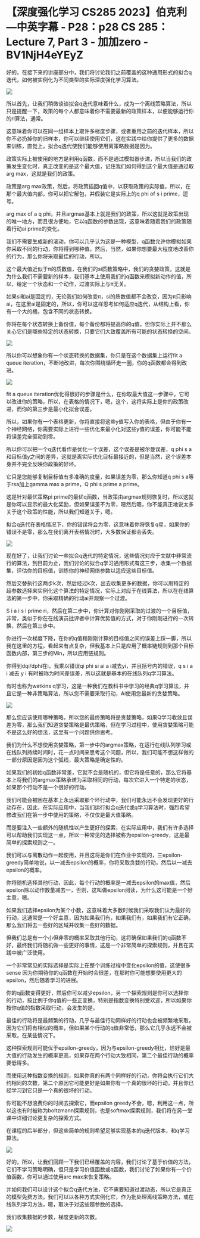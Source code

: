 # 【深度强化学习 CS285 2023】伯克利—中英字幕 - P28：p28 CS 285： Lecture 7, Part 3 - 加加zero - BV1NjH4eYEyZ

好的，在接下来的讲座部分中，我们将讨论我们之前覆盖的这种通用形式的拟合q迭代，如何被实例化为不同类型的实际深度强化学习算法。



![](img/d52fd6cab2c852c41cc05a77a172a3c4_1.png)

所以首先，让我们稍微谈谈拟合q迭代意味着什么，成为一个离线策略算法，所以只是提醒一下，政策的每个人都意味着你不需要最新的政策样本，以便能够运行你的rl算法，通常。

这意味着你可以在同一组样本上取许多梯度步骤，或者重用之前的迭代样本，所以你不必扔掉你的旧样本，你可以继续使用它们，这在实践中给你提供了更多的数据来训练，直觉上，拟合q迭代使我们能够使用离策略数据是因为。

政策实际上被使用的地方是利用q函数，而不是通过模拟器步进，所以当我们的政策发生变化时，真正改变的是这个最大值，记住我们如何得到这个最大值是通过取arg max，这就是我们的政策。

政策是arg max政策，然后，将政策插回q值中，以获取政策的实际值，所以，在那个最大值内部，你可以把它解包，并假装它是实际上的q phi of s i prime，逗号。

arg max of a q phi，并且argmax基本上就是我们的政策，所以这就是政策出现的唯一地方，而且很方便地，它以q函数的参数出现，这意味着随着我们的政策随着行动ai prime的变化。

我们不需要生成新的滚动，你可以几乎认为这是一种模型，q函数允许你模拟如果你采取不同的行动，你将得到哪种值，然后，当然，如果你想要最大程度地改善你的行为，那么你将采取最佳的行动，所以。

这个最大值近似于π的质数值，在我们的si质数策略中，我们的贪婪政策，这就是为什么我们不需要新的样本，我们基本上使用我们的q函数来模拟新动作的值，所以，给定一个状态和一个动作，过渡实际上与π无关。

如果si和ai是固定的，无论我们如何改变π，si的质数值都不会改变，因为π只影响ai，在这里ai是固定的，所以，你可以这样思考如何适应q迭代，从结构上看，你有一个大的桶，包含不同的状态转换。

你将在每个状态转换上备份值，每个备份都将提高你的q值，但你实际上并不那么关心它们是哪些特定的状态转换，只要它们大致覆盖所有可能的状态转换的空间。



![](img/d52fd6cab2c852c41cc05a77a172a3c4_3.png)

所以你可以想象你有一个状态转换的数据集，你只是在这个数据集上运行fit a queue iteration，不断地改进，每次你围绕循环走一圈，你的q函数都会得到改进。



![](img/d52fd6cab2c852c41cc05a77a172a3c4_5.png)

fit a queue iteration优化得很好的步骤是什么，在你取最大值这一步骤中，它可以改进你的策略，所以，在表格的情况下，嗯，这个，这将实际上是你的政策改进，而你的第三步是最小化拟合误差。

所以，如果你有一个表格更新，你将直接将这些y值写入你的表格，但由于你有一个神经网络，你需要实际上进行一些优化来最小化对这些y值的误差，你可能不能将误差完全驱动到零。

所以你可以把一个q迭代看作是优化一个误差，这个误差是被尔曼误差，q phi s a和目标值y之间的差异，这就是离实际优化目标最接近的，但是当然，这个误差本身并不完全反映你政策的好坏。

它只是您能够复制目标值有多准确的度量，如果误差为零，那么你知道q phi s a等于rsa加上gamma max a prime，Q phi s prime a prime。

这是针对最优策略pi prime的最优q函数，当政策由argmax规则恢复时，所以这就是你可以显示的最大化奖励，但如果误差不为零，嗯然后嗯，你不能真正地说太多关于这个政策的性能，所以我们知道关于，嗯。

拟合q迭代在表格情况下，你的错误将会为零，这意味着你将恢复q星，如果你的错误不是零，那么在我们离开表格情况时，大多数保证都会丢失。



![](img/d52fd6cab2c852c41cc05a77a172a3c4_7.png)

现在好了，让我们讨论一些拟合q迭代的特定情况，这些情况对应于文献中非常流行的算法，到目前为止，我们讨论的拟合q学习通用形式有这三步，收集一个数据集，评估你的目标值，训练你的神经网络参数以适应这些目标值。

然后交替执行这两步k次，然后经过k次，出去收集更多的数据，你可以用特定的超参数选择来实例化这个算法的特定情况，实际上对应于在线算法，所以在在线算法的第一步中，你采取精确的行动ai并观察一个过渡。

S i a i s i prime ri，然后在第二步中，你计算对你刚刚采取的过渡的一个目标值，非常，类似于你在在线演员批评者中计算优势值的方式，对于你刚刚进行的一次转换，然后在第三步中。

你进行一次梯度下降，在你的q值和刚刚计算的目标值之间的误差上踩一脚，所以我在这里的方程，看起来有点复杂，但我基本上只是应用了概率链规则到那个目标函数内部，第三步的Min，所以应用链规则。

你得到dqi/dphi在i，我乘以错误qi phi si ai a i减去yi，并且括号内的错误，q s i a i 减去 y i 有时被称为时间差误差，所以这就是基本的在线队列q学习算法。

有时也称为watkins q学习，这是一种我们在教科书中学习的经典q学习算法，并且它是一种非策略算法，所以您不需要采取行动，Ai使用您最新的贪婪策略。



![](img/d52fd6cab2c852c41cc05a77a172a3c4_9.png)

那么您应该使用哪种策略，所以您的最终策略将是贪婪策略，如果Q学习收敛且误差为零，那么我们知道贪婪策略是最优策略，但在学习过程中，使用贪婪策略可能不是这么好的想法，这里有一个问题供你思考。

我们为什么不想使用贪婪策略，第一步中的argmax策略，在运行在线队列学习或在线队列持续时间时，花一点时间来思考这个问题，所以，我们可能不想这样做的一部分原因是因为这个弧线，最大策略是确定性的。

如果我们的初始q函数非常差，它就不会是随机的，但它将是任意的，那么它将基本上将我们的argmax策略承诺为采取相同的行动，每次它进入一个特定的状态，如果那个行动不是一个很好的行动。

我们可能会被困在基本上永远采取那个坏行动中，我们可能永远不会发现更好的行动存在，因此，在实际应用中，当我们运行拟合q迭代或q学习算法时，强烈希望修改我们在第一步中使用的策略，不仅仅是最大值策略。

而是要注入一些额外的随机性以产生更好的探索，在实际应用中，我们有许多选择可以帮助我们实现这一点，所以一种常见的选择被称为epsilon-greedy，这是最简单的探索规则之一。

我们可以与离散动作一起使用，并且这将是你们在作业中实现的，三epsilon-greedy简单地说，以一减去epsilon的概率，你将采取贪婪的行动，然后以一减去epsilon的概率。

你将随机选择其他行动，因此，每个行动的概率是一减去epsilon的max值，然后epsilon除以动作数量减去一，否则，这叫做epsilon阅读，为什么这可能是一个好主意，嗯。

如果我们选择epsilon为某个小数，这意味着大多数时候我们采取我们认为最好的行动，这通常是一个好主意，因为如果我们有，如果我们有，如果我们有它正确，那么我们将去一些好的区域并收集一些好的数据。

但我们总是有一个小但非零的概率采取其他行动，这将确保如果我们的q函数不好，最终我们将随机做一些更好的事情，这是一个非常简单的探索规则，并且在实践中被广泛使用。

一个非常常见的实际选择是实际上在整个训练过程中变化epsilon的值，这使很多 sense 因为你期待你的q函数在开始时会很差，在那时你可能想要使用更大的epsilon，然后随着学习的进展。

你的q函数变得更好，然后你可以减少epsilon，另一个探索规则是你可以选择你的行动，按比例于你q值的一些正变换，特别是指数变换特别受欢迎，所以如果你按你q值的指数采取行动，会发生的是。

最佳的行动将是最频繁的行动，几乎与最佳行动同样好的行动也会被频繁地采取，因为它们将有相似的概率，但如果某个行动的q值非常低，那么它几乎永远不会被采取，在某些情况下。

这种探索规则可能优于epsilon-greedy，因为与epsilon-greedy相比，恰好是最大值的行动发生的概率更高，如果存在两个行动大致相同，第二个最佳行动的概率要低得多。

而使用这种指数变换的规则，如果你真的有两个同样好的行动，你将会执行它们大约相同的次数，第二个原因它可能更好是如果你有一个真的很坏的行动，并且你已经学习到它只是一个真的很坏的行动。

你可能不想浪费你的时间去探索它，而epsilon greedy不会，嗯，利用这一点，所以这也有时被称为boltzmann探索规则，也是softmax探索规则，我们将在另一堂课中详细讨论更复杂的探索方式。

在课程的后半部分，但这些简单的规则希望足够实现基本的q迭代版本，和q学习算法。

![](img/d52fd6cab2c852c41cc05a77a172a3c4_11.png)

好的，所以，让我们回顾一下我们已经覆盖的内容，我们讨论了基于价值的方法，它们不学习策略明确，但只是学习价值函数或q函数，我们讨论了如果你有一个价值函数，你可以通过使用arc max来恢复策略。

并如何我们可以设计这个拟合q迭代方法，它不需要知道过渡动态，所以它是真正的模型免费方法，我们可以以各种方式实例化它，作为批处理离线策略方法，或在线队列学习方法，嗯，取决于对这些超参数的选择。

我们收集数据的步数，梯度更新的次数。

![](img/d52fd6cab2c852c41cc05a77a172a3c4_13.png)